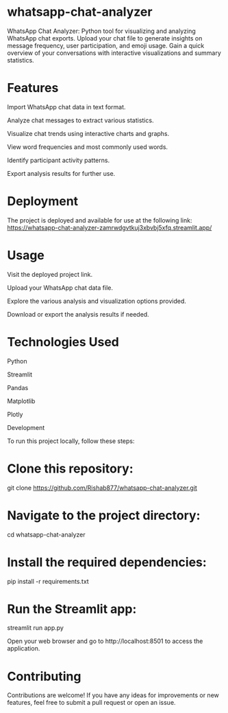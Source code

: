 # whatsapp-chat-analyzer
WhatsApp Chat Analyzer: Python tool for visualizing and analyzing WhatsApp chat exports. Upload your chat file to generate insights on message frequency, user participation, and emoji usage. Gain a quick overview of your conversations with interactive visualizations and summary statistics.

 # Features
Import WhatsApp chat data in text format.

Analyze chat messages to extract various statistics.

Visualize chat trends using interactive charts and graphs.

View word frequencies and most commonly used words.

Identify participant activity patterns.

Export analysis results for further use.

# Deployment

The project is deployed and available for use at the following link: https://whatsapp-chat-analyzer-zamrwdgvtkuj3xbvbj5xfq.streamlit.app/

# Usage
Visit the deployed project link.

Upload your WhatsApp chat data file.

Explore the various analysis and visualization options provided.

Download or export the analysis results if needed.

# Technologies Used

Python

Streamlit

Pandas

Matplotlib

Plotly

Development

To run this project locally, follow these steps:

# Clone this repository:
git clone https://github.com/Rishab877/whatsapp-chat-analyzer.git

# Navigate to the project directory:

cd whatsapp-chat-analyzer

# Install the required dependencies:

pip install -r requirements.txt

# Run the Streamlit app:

streamlit run app.py

Open your web browser and go to http://localhost:8501 to access the application.

# Contributing
Contributions are welcome! If you have any ideas for improvements or new features, feel free to submit a pull request or open an issue.
